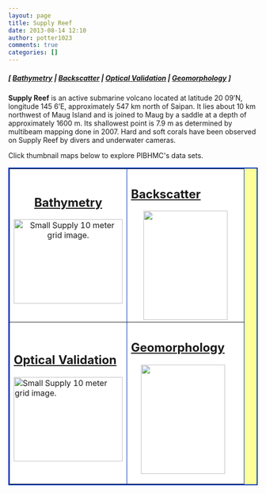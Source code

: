 ```yaml
---
layout: page
title: Supply Reef
date: 2013-08-14 12:10
author: potter1023
comments: true
categories: []
---
```


<h5 class="no_margin-top">[ <a href="http://www.soest.hawaii.edu/pibhmc/cms/data-by-location/cnmi-guam/supply-reef/supply-reef-bathymetry">Bathymetry</a> | <span class="style1"><a href="http://www.soest.hawaii.edu/pibhmc/cms/data-by-location/cnmi-guam/supply-reef/supply-reef-backscatter">Backscatter</a></span> | <a href="http://www.soest.hawaii.edu/pibhmc/cms/data-by-location/cnmi-guam/supply-reef/supply-reef-optical-validation">Optical Validation</a></span> | <a href="http://www.soest.hawaii.edu/pibhmc/cms/data-by-location/cnmi-guam/supply-reef/supply-reef-geomorphology">Geomorphology</a> ]</h5>
<p><strong>Supply Reef</strong> is an active submarine volcano located at latitude 20 09&#8217;N, longitude 145 6&#8217;E, approximately 547 km north of Saipan. It lies about 10 km northwest of Maug Island and is joined to Maug by a saddle at a depth of approximately 1600 m. Its shallowest point is 7.9 m as determined by multibeam mapping done in 2007. Hard and soft corals have been observed on Supply Reef by divers and underwater cameras.</p>

<p>Click thumbnail maps below to explore PIBHMC's data sets. </p>

<table bgcolor="#ffff99" border="2" bordercolor="#0033bd" cellpadding="2" cellspacing="4" width="445">

<tbody>

<tr>

<td align="center" bgcolor="#ffffff" height="200" valign="middle" width="220">

<h2 class="no_margin-top"><a href="http://www.soest.hawaii.edu/pibhmc/cms/data-by-location/cnmi-guam/supply-reef/supply-reef-bathymetry">Bathymetry</a></h2>

<a href="http://www.soest.hawaii.edu/pibhmc/cms/data-by-location/cnmi-guam/supply-reef/supply-reef-bathymetry"><img src="http://www.soest.hawaii.edu/pibhmc/CNMI_images/supply_10m_220.jpg" alt="Small Supply 10 meter grid image." title="Go to Supply bathymetry page." align="top" border="0" height="170" hspace="0" vspace="0" width="220" /></a></td>

<td bordercolor="#0066CC" bgcolor="#ffffff" height="200" width="220">

<h2 class="no_margin-top-deadlink"><a href="http://www.soest.hawaii.edu/pibhmc/cms/data-by-location/cnmi-guam/supply-reef/supply-reef-backscatter">Backscatter</a></h2>

<div align="center"><a href="http://www.soest.hawaii.edu/pibhmc/cms/data-by-location/cnmi-guam/supply-reef/supply-reef-backscatter"><img src="http://www.soest.hawaii.edu/pibhmc/CNMI_images/supply_8101_220.jpg" title="" align="top" border="0" height="220" hspace="20" vspace="0" width="170" /></a></div>

</td>

</tr>

<tr>

<td bgcolor="#ffffff" height="220" valign="middle" width="220">

<h2 class="no_margin-top-deadlink"><a href="http://www.soest.hawaii.edu/pibhmc/cms/data-by-location/cnmi-guam/supply-reef/supply-reef-optical-validation">Optical Validation</a></h2>

<p class="no_margin-top"><a href="http://www.soest.hawaii.edu/pibhmc/cms/data-by-location/cnmi-guam/supply-reef/supply-reef-optical-validation"><img src="http://www.soest.hawaii.edu/pibhmc/CNMI_images/sup_toad_220.jpg" alt="Small Supply 10 meter grid image." title="Go to Supply bathymetry page." align="top" border="0" height="170" vspace="0" width="220" /></a></p>

</td>

<td bgcolor="#ffffff" height="220" valign="middle" width="220">

<h2 class="no_margin-top-deadlink style3"><a href="http://www.soest.hawaii.edu/pibhmc/cms/data-by-location/cnmi-guam/supply-reef/supply-reef-geomorphology">Geomorphology</a></h2>

<p class="no_margin-top"><a href="http://www.soest.hawaii.edu/pibhmc/cms/data-by-location/cnmi-guam/supply-reef/supply-reef-geomorphology"><img src="http://www.soest.hawaii.edu/pibhmc/CNMI_images/supply_10m_BPIstructures_220.jpg" title="" align="top" border="0" height="220" hspace="20" vspace="0" width="170" /></a></p>

</td>

</tr>

</tbody>

</table>
